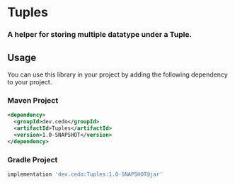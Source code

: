 # Tuples

### A helper for storing multiple datatype under a Tuple.

## Usage

You can use this library in your project by adding the following dependency to your project.

### Maven Project

```xml
<dependency>
  <groupId>dev.cedo</groupId>
  <artifactId>Tuples</artifactId>
  <version>1.0-SNAPSHOT</version>
</dependency>
```

### Gradle Project

```groovy
implementation 'dev.cedo:Tuples:1.0-SNAPSHOT@jar'
```